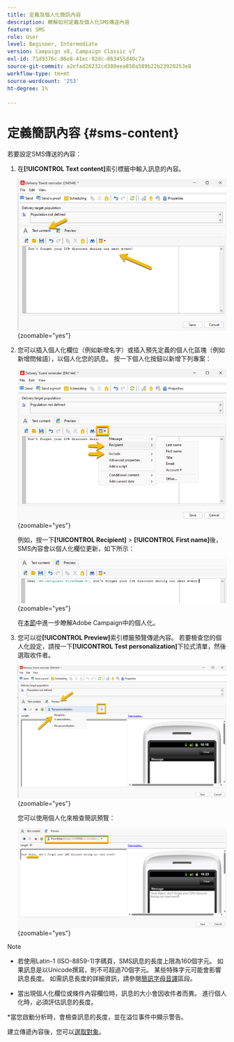 ```yaml
---
title: 定義及個人化簡訊內容
description: 瞭解如何定義及個人化SMS傳送內容
feature: SMS
role: User
level: Beginner, Intermediate
version: Campaign v8, Campaign Classic v7
exl-id: 71d9376c-86e8-41ec-92dc-863455d40c7a
source-git-commit: a2efad26232cd380eea850a589b22b23928253e8
workflow-type: tm+mt
source-wordcount: '253'
ht-degree: 1%

---
```


# 定義簡訊內容 {#sms-content}

若要設定SMS傳送的內容：

1. 在&#x200B;**[!UICONTROL Text content]**&#x200B;索引標籤中輸入訊息的內容。

   ![](assets/sms_content.png){zoomable="yes"}

1. 您可以插入個人化欄位（例如新增名字）或插入預先定義的個人化區塊（例如新增問候語），以個人化您的訊息。 按一下個人化按鈕以新增下列專案：

   ![](assets/sms_perso.png){zoomable="yes"}

   例如，按一下&#x200B;**[!UICONTROL Recipient]** > **[!UICONTROL First name]**&#x200B;後，SMS內容會以個人化欄位更新，如下所示：

   ![](assets/sms_perso_recipient.png){zoomable="yes"}

   在[本節](../personalize.md)中進一步瞭解Adobe Campaign中的個人化。

1. 您可以從&#x200B;**[!UICONTROL Preview]**&#x200B;索引標籤預覽傳遞內容。 若要檢查您的個人化設定，請按一下&#x200B;**[!UICONTROL Test personalization]**&#x200B;下拉式清單，然後選取收件者。

   ![](assets/sms_preview.png){zoomable="yes"}

   您可以使用個人化來檢查簡訊預覽：

   ![](assets/sms_preview_phone.png){zoomable="yes"}

>[!NOTE]
>
>* 若使用Latin-1 (ISO-8859-1)字碼頁，SMS訊息的長度上限為160個字元。 如果訊息是以Unicode撰寫，則不可超過70個字元。 某些特殊字元可能會影響訊息長度。 如需訊息長度的詳細資訊，請參閱[簡訊字母音譯](smpp-external-account.md#smpp-channel-settings)區段。
>
>* 當出現個人化欄位或條件內容欄位時，訊息的大小會因收件者而異。 進行個人化時，必須評估訊息的長度。
>
>*當您啟動分析時，會檢查訊息的長度，並在溢位事件中顯示警告。

建立傳遞內容後，您可以[選取對象](sms-audience.md)。
